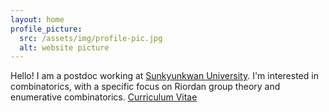 ```yaml
---
layout: home
profile_picture:
  src: /assets/img/profile-pic.jpg
  alt: website picture
---
```


<p>
  Hello! I am a postdoc working at <a href="https://www.skku.edu">Sunkyunkwan University</a>. 
  I'm interested in combinatorics, with a specific focus on Riordan group theory and enumerative combinatorics.
<h></h>
  <a href="TBF.md">Curriculum Vitae</a>
</p>
